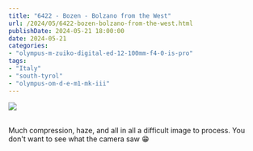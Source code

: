 ```yaml
---
title: "6422 - Bozen - Bolzano from the West"
url: /2024/05/6422-bozen-bolzano-from-the-west.html
publishDate: 2024-05-21 18:00:00
date: 2024-05-21
categories:
- "olympus-m-zuiko-digital-ed-12-100mm-f4-0-is-pro"
tags:
- "Italy"
- "south-tyrol"
- "olympus-om-d-e-m1-mk-iii"
---
```

<div class="container">
<div class="center"><a target="_blank" href="https://d25zfm9zpd7gm5.cloudfront.net/1200x1200/2020/20200905_092216_lr.jpg"><img class="webfeedsFeaturedVisual" src="https://d25zfm9zpd7gm5.cloudfront.net/0600x0600/2020/20200905_092216_lr.jpg" /></a></div>
</div>
<br />

Much compression, haze, and all in all a difficult image to
process. You don't want to see what the camera saw :grin:
